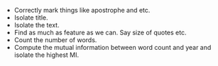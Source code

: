 - Correctly mark things like apostrophe and etc. 
- Isolate title. 
- Isolate the text.
- Find as much as feature as we can. Say size of quotes etc.
- Count the number of words.
- Compute the mutual information between word count and year and isolate the highest MI. 
